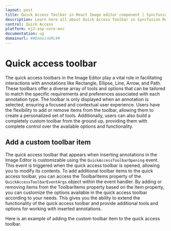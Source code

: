```yaml
---
layout: post
title: Quick Access Toolbar in React Image editor component | Syncfusion
description: Learn here all about Quick Access Toolbar in Syncfusion React Image editor component of Syncfusion Essential JS 2 and more.
control: Quick Access
platform: ej2-asp-core-mvc
documentation: ug
domainurl: ##DomainURL##
---
```


# Quick access toolbar

The quick access toolbars in the Image Editor play a vital role in facilitating interactions with annotations like Rectangle, Ellipse, Line, Arrow, and Path. These toolbars offer a diverse array of tools and options that can be tailored to match the specific requirements and preferences associated with each annotation type. The toolbar is only displayed when an annotation is selected, ensuring a focused and contextual user experience. Users have the flexibility to add or remove items from the toolbar, allowing them to create a personalized set of tools. Additionally, users can also build a completely custom toolbar from the ground up, providing them with complete control over the available options and functionality. 

## Add a custom toolbar item

The quick access toolbar that appears when inserting annotations in the Image Editor is customizable using the `QuickAccessToolbarOpening` event. This event is triggered when the quick access toolbar is opened, allowing you to modify its contents. To add additional toolbar items to the quick access toolbar, you can access the ToolbarItems property of the `QuickAccessToolbarEventArgs` object within the event handler. By adding or removing items from the ToolbarItems property based on the Item property, you can customize the options available in the quick access toolbar according to your needs. This gives you the ability to extend the functionality of the quick access toolbar and provide additional tools and options for working with inserted annotations. 

Here is an example of adding the custom toolbar item to the quick access toolbar. 
